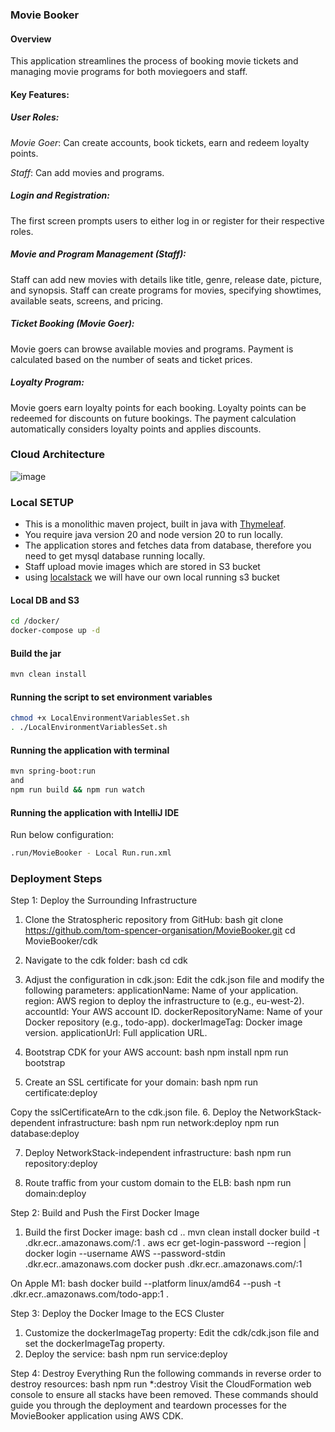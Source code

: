 ### Movie Booker

#### Overview

This application streamlines the process of booking movie tickets and managing movie programs for both moviegoers and staff.

#### Key Features:

##### User Roles:

*Movie Goer*: Can create accounts, book tickets, earn and redeem loyalty points.

*Staff*: Can add movies and programs.

##### Login and Registration:

The first screen prompts users to either log in or register for their respective roles.

##### Movie and Program Management (Staff):

Staff can add new movies with details like title, genre, release date, picture, and synopsis.
Staff can create programs for movies, specifying showtimes, available seats, screens, and pricing.

##### Ticket Booking (Movie Goer):

Movie goers can browse available movies and programs.
Payment is calculated based on the number of seats and ticket prices.

##### Loyalty Program:

Movie goers earn loyalty points for each booking.
Loyalty points can be redeemed for discounts on future bookings.
The payment calculation automatically considers loyalty points and applies discounts.

### Cloud Architecture
![image](https://github.com/TomSpencerLondon/LeetCode/assets/27693622/93bdbb05-03a0-4ebe-a6d4-37f9fc7d43b5)

### Local SETUP

- This is a monolithic maven project, built in java with [Thymeleaf](https://www.thymeleaf.org/). 
- You require java version 20 and node version 20 to run locally.
- The application stores and fetches data from database, therefore you need to get mysql database running locally.
- Staff upload movie images which are stored in S3 bucket 
- using [localstack](https://www.localstack.cloud/) we will have our own local running s3 bucket

#### Local DB and S3
```bash
cd /docker/
docker-compose up -d
```

#### Build the jar
```bash
mvn clean install
```

#### Running the script to set environment variables

```bash
chmod +x LocalEnvironmentVariablesSet.sh
. ./LocalEnvironmentVariablesSet.sh
```


#### Running the application with terminal

```bash
mvn spring-boot:run
and
npm run build && npm run watch
```

#### Running the application with IntelliJ IDE
Run below configuration:

```bash
.run/MovieBooker - Local Run.run.xml

```


### Deployment Steps

Step 1: Deploy the Surrounding Infrastructure
1. Clone the Stratospheric repository from GitHub:
bash
git clone https://github.com/tom-spencer-organisation/MovieBooker.git
cd MovieBooker/cdk

2. Navigate to the cdk folder:
bash
cd cdk

3. Adjust the configuration in cdk.json: Edit the cdk.json file and modify the following parameters:
applicationName: Name of your application.
region: AWS region to deploy the infrastructure to (e.g., eu-west-2).
accountId: Your AWS account ID.
dockerRepositoryName: Name of your Docker repository (e.g., todo-app).
dockerImageTag: Docker image version.
applicationUrl: Full application URL.
4. Bootstrap CDK for your AWS account:
bash
npm install
npm run bootstrap

5. Create an SSL certificate for your domain:
bash
npm run certificate:deploy

Copy the sslCertificateArn to the cdk.json file.
6. Deploy the NetworkStack-dependent infrastructure:
bash
npm run network:deploy
npm run database:deploy

7. Deploy NetworkStack-independent infrastructure:
bash
npm run repository:deploy

8. Route traffic from your custom domain to the ELB:
bash
npm run domain:deploy

Step 2: Build and Push the First Docker Image
1. Build the first Docker image:
bash
cd ..
mvn clean install
docker build -t <accountId>.dkr.ecr.<region>.amazonaws.com/<applicationName>:1 .
aws ecr get-login-password --region <region> | docker login --username AWS --password-stdin <accountId>.dkr.ecr.<region>.amazonaws.com
docker push <accountId>.dkr.ecr.<region>.amazonaws.com/<applicationName>:1

On Apple M1:
bash
docker build --platform linux/amd64 --push -t <accountId>.dkr.ecr.<region>.amazonaws.com/todo-app:1 .

Step 3: Deploy the Docker Image to the ECS Cluster
1. Customize the dockerImageTag property: Edit the cdk/cdk.json file and set the dockerImageTag property.
2. Deploy the service:
bash
npm run service:deploy

Step 4: Destroy Everything
Run the following commands in reverse order to destroy resources:
bash
npm run *:destroy
Visit the CloudFormation web console to ensure all stacks have been removed.
These commands should guide you through the deployment and teardown processes for the MovieBooker application using AWS CDK.


